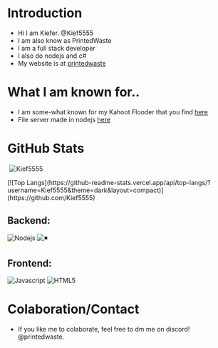 # Introduction
- Hi I am Kiefer. @Kief5555
- I am also know as PrintedWaste
- I am a full stack developer
- I also do nodejs and c#
- My website is at [printedwaste](https://printedwaste.com)


# What I am known for..
* I am some-what known for my Kahoot Flooder that you find [here](https://www.github.com/kief5555/kahoot-flooder)
* File server made in nodejs [here](https://www.github.com/kief5555/File-server)

# GitHub Stats 
<p>&nbsp;<img align="center" src="https://readmestats.999857.xyz/api?username=Kief5555&show_icons=true&locale=en&theme=tokyonight" alt="Kief5555" /></p>
[![Top Langs](https://github-readme-stats.vercel.app/api/top-langs/?username=Kief5555&theme=dark&layout=compact)](https://github.com/Kief5555)

## Backend:
![Nodejs](https://img.shields.io/badge/Node.js-43853D.svg?style=for-the-badge&logo=node.js&logoColor=white)
![◾️](https://img.shields.io/badge/Express.js-404D59?style=for-the-badge&logo=express&logoColor=white)

## Frontend:
![Javascript](https://img.shields.io/badge/JavaScript-F7DF1E.svg?style=for-the-badge&logo=javascript&logoColor=white)
![HTML5](https://img.shields.io/badge/-HTML5-E34F26?style=for-the-badge&logo=html5&logoColor=white)


# Colaboration/Contact
- If you like me to colaborate, feel free to dm me on discord! @printedwaste.



